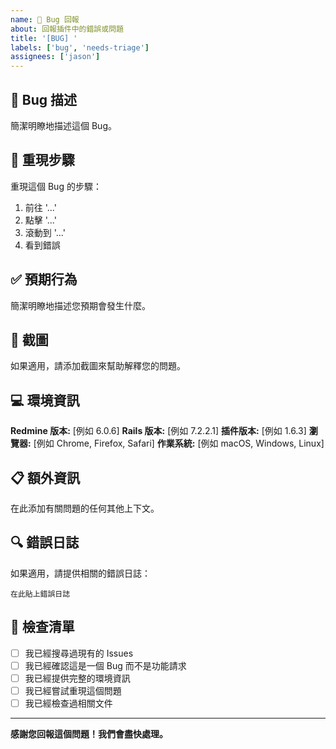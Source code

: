 ```yaml
---
name: 🐛 Bug 回報
about: 回報插件中的錯誤或問題
title: '[BUG] '
labels: ['bug', 'needs-triage']
assignees: ['jason']
---
```


## 🐛 Bug 描述

簡潔明瞭地描述這個 Bug。

## 🔄 重現步驟

重現這個 Bug 的步驟：
1. 前往 '...'
2. 點擊 '...'
3. 滾動到 '...'
4. 看到錯誤

## ✅ 預期行為

簡潔明瞭地描述您預期會發生什麼。

## 📸 截圖

如果適用，請添加截圖來幫助解釋您的問題。

## 💻 環境資訊

**Redmine 版本:** [例如 6.0.6]
**Rails 版本:** [例如 7.2.2.1]
**插件版本:** [例如 1.6.3]
**瀏覽器:** [例如 Chrome, Firefox, Safari]
**作業系統:** [例如 macOS, Windows, Linux]

## 📋 額外資訊

在此添加有關問題的任何其他上下文。

## 🔍 錯誤日誌

如果適用，請提供相關的錯誤日誌：

```
在此貼上錯誤日誌
```

## 📝 檢查清單

- [ ] 我已經搜尋過現有的 Issues
- [ ] 我已經確認這是一個 Bug 而不是功能請求
- [ ] 我已經提供完整的環境資訊
- [ ] 我已經嘗試重現這個問題
- [ ] 我已經檢查過相關文件

---

**感謝您回報這個問題！我們會盡快處理。**
